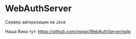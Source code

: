 # WebAuthServer
Сервер авторизации на Java

Наша Вика тут: https://github.com/mpgp/WebAuthServer/wiki
